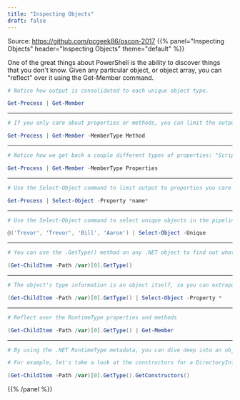 ```yaml
---
title: "Inspecting Objects"
draft: false
---
```


Source: https://github.com/pcgeek86/oscon-2017
{{% panel="Inspecting Objects" header="Inspecting Objects" theme="default" %}}


One of the great things about PowerShell is the ability to discover things that you don't know. Given any particular object, or object array, you can "reflect" over it using the Get-Member command.

```powershell
# Notice how output is consolidated to each unique object type. 

Get-Process | Get-Member
```

------------

```powershell
# If you only care about properties or methods, you can limit the output from Get-Member, using the -MemberType parameter.

Get-Process | Get-Member -MemberType Method
```

------------

```powershell
# Notice how we get back a couple different types of properties: "ScriptProperties" and "Property" The "ScriptProperty" items are added onto the core .NET object by the PowerShell adaptive type system. They're not available in a C# program that's using the same type.

Get-Process | Get-Member -MemberType Properties
```

------------

```powershell
# Use the Select-Object command to limit output to properties you care about

Get-Process | Select-Object -Property *name*
```

------------

```powershell
# Use the Select-Object command to select unique objects in the pipeline

@('Trevor', 'Trevor', 'Bill', 'Aaron') | Select-Object -Unique
```

------------

```powershell
# You can use the .GetType() method on any .NET object to find out what its underlying type is

(Get-ChildItem -Path /var)[0].GetType()
```
------------

```powershell
# The object's type information is an object itself, so you can extrapolate on that.

(Get-ChildItem -Path /var)[0].GetType() | Select-Object -Property *
```

------------

```powershell
# Reflect over the RuntimeType properties and methods

(Get-ChildItem -Path /var)[0].GetType() | Get-Member
```

------------

```powershell
# By using the .NET RuntimeType metadata, you can dive deep into an object's structure. You can do things like examine methods, properties, events, constructors, attributes, and more

# For example, let's take a look at the constructors for a DirectoryInfo object

(Get-ChildItem -Path /var)[0].GetType().GetConstructors()
```
{{% /panel %}}